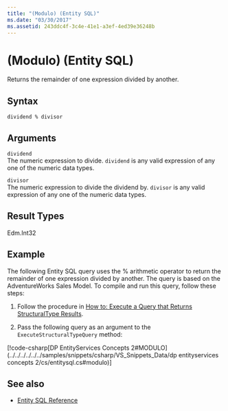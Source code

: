 ```yaml
---
title: "(Modulo) (Entity SQL)"
ms.date: "03/30/2017"
ms.assetid: 243ddc4f-3c4e-41e1-a3ef-4ed39e36248b
---
```

# (Modulo) (Entity SQL)
Returns the remainder of one expression divided by another.  
  
## Syntax  
  
```  
dividend % divisor  
```  
  
## Arguments  
 `dividend`  
 The numeric expression to divide. `dividend` is any valid expression of any one of the numeric data types.  
  
 `divisor`  
 The numeric expression to divide the dividend by. `divisor` is any valid expression of any one of the numeric data types.  
  
## Result Types  
 Edm.Int32  
  
## Example  
 The following Entity SQL query uses the % arithmetic operator to return the remainder of one expression divided by another. The query is based on the AdventureWorks Sales Model. To compile and run this query, follow these steps:  
  
1. Follow the procedure in [How to: Execute a Query that Returns StructuralType Results](../../../../../../docs/framework/data/adonet/ef/how-to-execute-a-query-that-returns-structuraltype-results.md).  
  
2. Pass the following query as an argument to the `ExecuteStructuralTypeQuery` method:  
  
 [!code-csharp[DP EntityServices Concepts 2#MODULO](../../../../../../samples/snippets/csharp/VS_Snippets_Data/dp entityservices concepts 2/cs/entitysql.cs#modulo)]  
  
## See also

- [Entity SQL Reference](../../../../../../docs/framework/data/adonet/ef/language-reference/entity-sql-reference.md)
